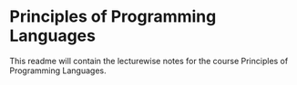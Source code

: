 # Principles of Programming Languages

This readme will contain the lecturewise notes for the course Principles of Programming Languages.

